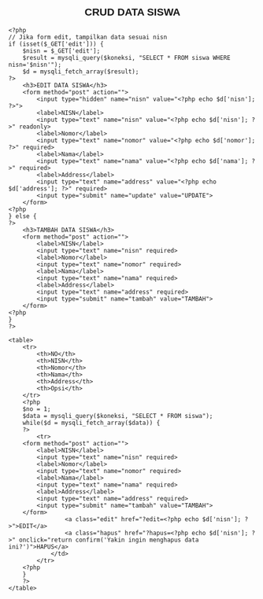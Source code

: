 <html>
<head>
    <title>CRUD PHP dan MySQLi - db azizah_27</title>
    <style>
        body {
            font-family: Arial, sans-serif;
            margin: 20px;
        }
        h2, h3 {
            text-align: center;
        }
        table {
            width: 100%;
            border-collapse: collapse;
            margin: 20px 0;
        }
        table, th, td {
            border: 1px solid #ddd;
        }
        th, td {
            padding: 8px;
            text-align: left;
        }
        th {
            background-color: #f4f4f4;
        }
        form {
            margin: 20px 0;
            padding: 10px;
            border: 1px solid #ddd;
            background: #f9f9f9;
            max-width: 600px;
            margin-left: auto;
            margin-right: auto;
        }
        input[type="text"] {
            width: 100%;
            padding: 8px;
            margin: 5px 0;
        }
        input[type="submit"] {
            background-color: #4CAF50;
            color: white;
            border: none;
            padding: 10px;
            cursor: pointer;
        }
        input[type="submit"]:hover {
            background-color: #45a049;
        }
        .edit, .hapus {
            text-decoration: none;
            padding: 5px 10px;
            color: white;
            border-radius: 3px;
        }
        .edit {
            background-color: #4CAF50;
        }
        .hapus {
            background-color: #f44336;
        }
    </style>
</head>
<body>
    <h2>CRUD DATA SISWA</h2>

    <?php
    // Jika form edit, tampilkan data sesuai nisn
    if (isset($_GET['edit'])) {
        $nisn = $_GET['edit'];
        $result = mysqli_query($koneksi, "SELECT * FROM siswa WHERE nisn='$nisn'");
        $d = mysqli_fetch_array($result);
    ?>
        <h3>EDIT DATA SISWA</h3>
        <form method="post" action="">
            <input type="hidden" name="nisn" value="<?php echo $d['nisn']; ?>">
            <label>NISN</label>
            <input type="text" name="nisn" value="<?php echo $d['nisn']; ?>" readonly>
            <label>Nomor</label>
            <input type="text" name="nomor" value="<?php echo $d['nomor']; ?>" required>
            <label>Nama</label>
            <input type="text" name="nama" value="<?php echo $d['nama']; ?>" required>
            <label>Address</label>
            <input type="text" name="address" value="<?php echo $d['address']; ?>" required>
            <input type="submit" name="update" value="UPDATE">
        </form>
    <?php
    } else {
    ?>
        <h3>TAMBAH DATA SISWA</h3>
        <form method="post" action="">
            <label>NISN</label>
            <input type="text" name="nisn" required>
            <label>Nomor</label>
            <input type="text" name="nomor" required>
            <label>Nama</label>
            <input type="text" name="nama" required>
            <label>Address</label>
            <input type="text" name="address" required>
            <input type="submit" name="tambah" value="TAMBAH">
        </form>
    <?php
    }
    ?>

    <table>
        <tr>
            <th>NO</th>
            <th>NISN</th>
            <th>Nomor</th>
            <th>Nama</th>
            <th>Address</th>
            <th>Opsi</th>
        </tr>
        <?php
        $no = 1;
        $data = mysqli_query($koneksi, "SELECT * FROM siswa");
        while($d = mysqli_fetch_array($data)) {
        ?>
            <tr>
        <form method="post" action="">
            <label>NISN</label>
            <input type="text" name="nisn" required>
            <label>Nomor</label>
            <input type="text" name="nomor" required>
            <label>Nama</label>
            <input type="text" name="nama" required>
            <label>Address</label>
            <input type="text" name="address" required>
            <input type="submit" name="tambah" value="TAMBAH">
        </form>
                    <a class="edit" href="?edit=<?php echo $d['nisn']; ?>">EDIT</a>
                    <a class="hapus" href="?hapus=<?php echo $d['nisn']; ?>" onclick="return confirm('Yakin ingin menghapus data ini?')">HAPUS</a>
                </td>
            </tr>
        <?php
        }
        ?>
    </table>
</body>
</html>
